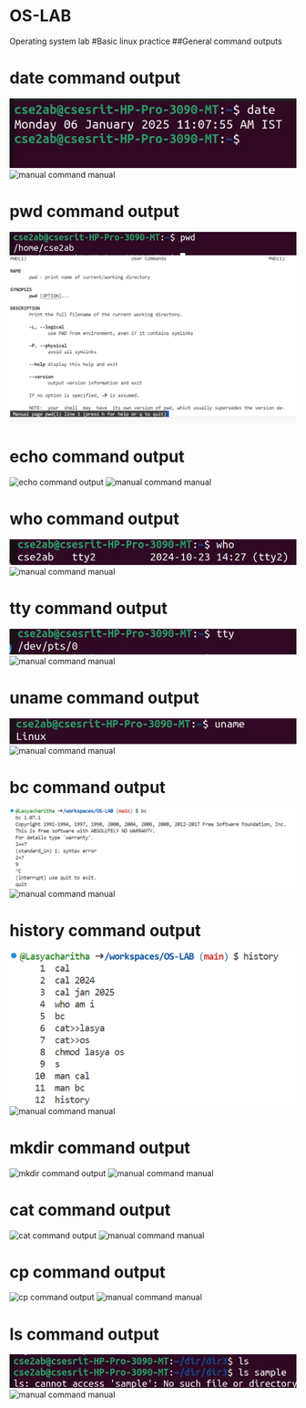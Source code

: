# OS-LAB
Operating system lab
#Basic linux practice 
##General command outputs
# date command output
![date command output](date.png)
![manual command manual](mandate.png)
# pwd command output
![pwd command output](pwd.png)
![manual command manual](manpwd.png)
# echo command output
![echo command output](echo.png)
![manual command manual](manecho.png)
# who command output
![who command output](who.png)
![manual command manual](manwho.png)
# tty command output
![tty command output](tty.png)
![manual command manual](mantty.png)
# uname command output
![uname command output](uname.png)
![manual command manual](manuname.png)
# bc command output
![bc command output](bc.png)
![manual command manual](manbc.png)
# history command output
![history command output](history.png)
![manual command manual](manhistory.png)
# mkdir command output
![mkdir command output](mkdir.png)
![manual command manual](manmkdir.png)
# cat command output
![cat command output](cat.png)
![manual command manual](mancat.png)
# cp command output
![cp command output](cp.png)
![manual command manual](mancp.png)
# ls command output
![ls command output](ls.png)
![manual command manual](manls.png)
